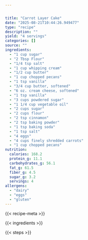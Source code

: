 ```yaml
---


title: "Carrot Layer Cake"
date: "2025-08-21T10:44:26.949477"
type: "recipe"
description: ""
yield: "4 servings"
categories: []
source: ""
ingredients:
  - "1 cup sugar"
  - "2 Tbsp Flour"
  - "1/4 tsp salt"
  - "1 cup whipping cream"
  - "1/2 cup butter"
  - "1 cup chopped pecans"
  - "1 tsp vanilla"
  - "3/4 cup butter, softened"
  - "6 oz. cream cheese, softened"
  - "1 tsp vanilla"
  - "3 cups powdered sugar"
  - "1 1/4 cup vegetable oil"
  - "2 cups sugar"
  - "2 cups flour"
  - "2 tsp cinnamon"
  - "2 tsp baking powder"
  - "1 tsp baking soda"
  - "1 tsp salt"
  - "4 eggs"
  - "4 cups finely shredded carrots"
  - "1 cup chopped pecans"
nutrition:
  calories: 168.2
  protein_g: 11.1
  carbohydrates_g: 56.1
  fat_g: 61.5
  fiber_g: 4.5
  sugar_g: 3.2
  servings: 4
allergens:
  - "dairy"
  - "eggs"
  - "gluten"
---
```


{{< recipe-meta >}}

{{< ingredients >}}

{{< steps >}}
